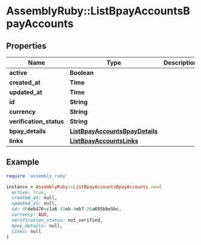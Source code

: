 # AssemblyRuby::ListBpayAccountsBpayAccounts

## Properties

| Name | Type | Description | Notes |
| ---- | ---- | ----------- | ----- |
| **active** | **Boolean** |  | [optional] |
| **created_at** | **Time** |  | [optional] |
| **updated_at** | **Time** |  | [optional] |
| **id** | **String** |  | [optional] |
| **currency** | **String** |  | [optional] |
| **verification_status** | **String** |  | [optional] |
| **bpay_details** | [**ListBpayAccountsBpayDetails**](ListBpayAccountsBpayDetails.md) |  | [optional] |
| **links** | [**ListBpayAccountsLinks**](ListBpayAccountsLinks.md) |  | [optional] |

## Example

```ruby
require 'assembly_ruby'

instance = AssemblyRuby::ListBpayAccountsBpayAccounts.new(
  active: true,
  created_at: null,
  updated_at: null,
  id: 46deb476-c1a6-41eb-8eb7-26a695bbe5bc,
  currency: AUD,
  verification_status: not_verified,
  bpay_details: null,
  links: null
)
```


